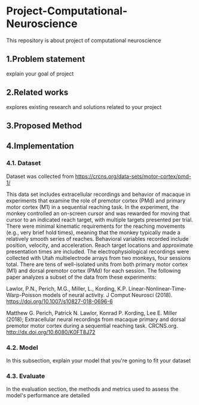# Project-Computational-Neuroscience
This repository is about project of computational neuroscience 

## 1.Problem statement
  explain your goal of project

## 2.Related works
  explores existing research and solutions related to your project

## 3.Proposed Method


## 4.Implementation

### 4.1. Dataset
Dataset was collected from https://crcns.org/data-sets/motor-cortex/pmd-1/

This data set includes extracellular recordings and behavior of macaque in experiments that examine the role of premotor cortex (PMd) and primary motor cortex (M1) in a sequential reaching task. In the experiment, the monkey controlled an on-screen cursor and was rewarded for moving that cursor to an indicated reach target, with multiple targets presented per trial. There were minimal kinematic requirements for the reaching movements (e.g., very brief hold times), meaning that the monkey typically made a relatively smooth series of reaches.  Behavioral variables recorded include position, velocity, and acceleration. Reach target locations and approximate presentation times are included. The electrophysiological recordings were collected with Utah multielectrode arrays from two monkeys, four sessions total.  There are tens of well-isolated units from both primary motor cortex (M1) and dorsal premotor cortex (PMd) for each session.  The following paper analyzes a subset of the data from these experiments:

Lawlor, P.N., Perich, M.G., Miller, L., Kording, K.P. Linear-Nonlinear-Time-Warp-Poisson models of neural activity.  J Comput Neurosci (2018). https://doi.org/10.1007/s10827-018-0696-6

Matthew G. Perich, Patrick N. Lawlor, Konrad P. Kording, Lee E. Miller (2018); Extracellular neural recordings from macaque primary and dorsal premotor motor cortex during a sequential reaching task. CRCNS.org.
http://dx.doi.org/10.6080/K0FT8J72

### 4.2. Model
In this subsection, explain your model that you're goning to fit your dataset

### 4.3. Evaluate
In the evaluation section, the methods and metrics used to assess the model's performance are detailed
